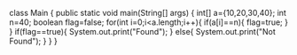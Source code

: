 class Main {
    public static void main(String[] args) {
        int[] a={10,20,30,40};
        int n=40;
        boolean flag=false;
        for(int i=0;i<a.length;i++){
            if(a[i]==n){
                flag=true;
            }
        }
        if(flag==true){
            System.out.print("Found");
        }
        else{
            System.out.print("Not Found");
        }
    }
}
